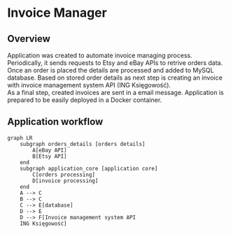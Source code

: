 # Invoice Manager

## Overview
Application was created to automate invoice managing process. Periodically, it sends requests to Etsy and eBay APIs to retrive orders data.  
Once an order is placed the details are processed and added to MySQL database. Based on stored order details as next step is creating an invoice with invoice management system API (ING Księgowość).  
As a final step, created invoices are sent in a email message.
Application is prepared to be easily deployed in a Docker container.

## Application workflow
```mermaid
graph LR
    subgraph orders_details [orders details]
        A[eBay API]
        B[Etsy API]
    end
    subgraph application_core [application core]
        C[orders processing]
        D[invoice processing]
    end
    A --> C
    B --> C
    C --> E[database]
    D --> E
    D --> F[Invoice management system API 
    ING Księgowość]
```